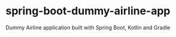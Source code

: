 # spring-boot-dummy-airline-app
Dummy Airline application built with Spring Boot, Kotlin and Gradle

